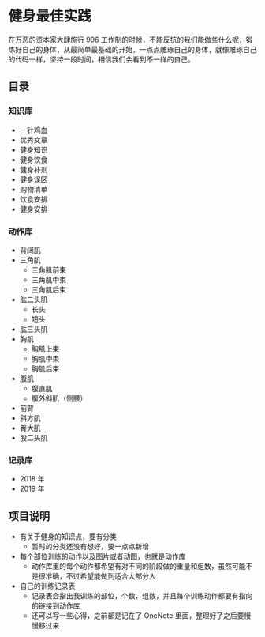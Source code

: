 # 健身最佳实践

在万恶的资本家大肆施行 996 工作制的时候，不能反抗的我们能做些什么呢，锻炼好自己的身体，从最简单最基础的开始，一点点雕琢自己的身体，就像雕琢自己的代码一样，坚持一段时间，相信我们会看到不一样的自己。

## 目录

### 知识库

- 一针鸡血
- 优秀文章
- 健身知识
- 健身饮食
- 健身补剂
- 健身误区
- 购物清单
- 饮食安排
- 健身安排

### 动作库

- 背阔肌
- 三角肌
  - 三角肌前束
  - 三角肌中束
  - 三角肌后束
- 肱二头肌
  - 长头
  - 短头
- 肱三头肌
- 胸肌
  - 胸肌上束
  - 胸肌中束
  - 胸肌后束
- 腹肌
  - 腹直肌
  - 腹外斜肌（侧腰）
- 前臂
- 斜方肌
- 臀大肌
- 股二头肌

### 记录库

- 2018 年
- 2019 年

## 项目说明

- 有关于健身的知识点，要有分类
  - 暂时的分类还没有想好，要一点点新增
- 每个部位训练的动作以及图片或者动图，也就是动作库
  - 动作库里的每个动作都希望有对不同的阶段做的重量和组数，虽然可能不是很准确，不过希望能做到适合大部分人
- 自己的训练记录表
  - 记录表会指出我训练的部位，个数，组数，并且每个训练动作都要有指向的链接到动作库
  - 还可以写一些心得，之前都是记在了 OneNote 里面，整理好了之后要慢慢移过来
